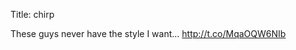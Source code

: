 Title: chirp

These guys never have the style I want... <a href="http://t.co/MqaOQW6NIb">http://t.co/MqaOQW6NIb</a>
